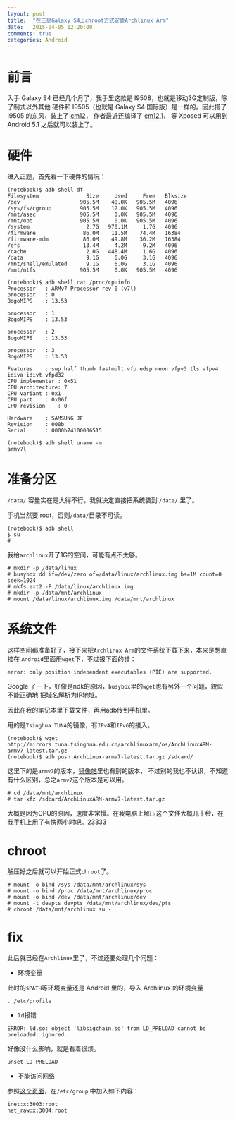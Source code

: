 ```yaml
---
layout: post
title:  "在三星Galaxy S4上chroot方式安装Archlinux Arm"
date:   2015-04-05 12:20:00
comments: true
categories: Android
---
```


# 前言
入手 Galaxy S4 已经几个月了，我手里这款是 I9508，也就是移动3G定制版，除了制式以外其他
硬件和 I9505（也就是 Galaxy S4 国际版）是一样的。因此搭了 I9505 的东风，装上了
[cm12](http://forum.xda-developers.com/galaxy-s4/i9505-orig-develop/rom-cyanogenmod-12-t2943934)，
作者最近还编译了
[cm12.1](http://forum.xda-developers.com/galaxy-s4/i9505-orig-develop/exclusive-antaresone-alucard24-s-t3066696)，
等 Xposed 可以用到 Android 5.1 之后就可以装上了。

# 硬件
进入正题，首先看一下硬件的情况：

```
(notebook)$ adb shell df
Filesystem               Size     Used     Free   Blksize
/dev                   905.5M    48.0K   905.5M   4096
/sys/fs/cgroup         905.5M    12.0K   905.5M   4096
/mnt/asec              905.5M     0.0K   905.5M   4096
/mnt/obb               905.5M     0.0K   905.5M   4096
/system                  2.7G   970.1M     1.7G   4096
/firmware               86.0M    11.5M    74.4M   16384
/firmware-mdm           86.0M    49.8M    36.2M   16384
/efs                    13.4M     4.2M     9.2M   4096
/cache                   2.0G   448.4M     1.6G   4096
/data                    9.1G     6.0G     3.1G   4096
/mnt/shell/emulated      9.1G     6.0G     3.1G   4096
/mnt/ntfs              905.5M     0.0K   905.5M   4096
```

```
(notebook)$ adb shell cat /proc/cpuinfo
Processor	: ARMv7 Processor rev 0 (v7l)
processor	: 0
BogoMIPS	: 13.53

processor	: 1
BogoMIPS	: 13.53

processor	: 2
BogoMIPS	: 13.53

processor	: 3
BogoMIPS	: 13.53

Features	: swp half thumb fastmult vfp edsp neon vfpv3 tls vfpv4 idiva idivt vfpd32 
CPU implementer	: 0x51
CPU architecture: 7
CPU variant	: 0x1
CPU part	: 0x06f
CPU revision	: 0

Hardware	: SAMSUNG JF
Revision	: 000b
Serial		: 0000b74100006515
```

```
(notebook)$ adb shell uname -m
armv7l
```

# 准备分区

`/data/` 容量实在是大得不行，我就决定直接把系统装到 `/data/` 里了。

手机当然要 root，否则`/data/`目录不可读。

```
(notebook)$ adb shell
$ su
#
```

我给`archlinux`开了1G的空间，可能有点不太够。

```
# mkdir -p /data/linux
# busybox dd if=/dev/zero of=/data/linux/archlinux.img bs=1M count=0 seek=1024
# mkfs.ext2 -F /data/linux/archlinux.img
# mkdir -p /data/mnt/archlinux
# mount /data/linux/archlinux.img /data/mnt/archlinux
```

# 系统文件

这样空间都准备好了，接下来把`Archlinux Arm`的文件系统下载下来，本来是想直接在
`Android`里面用`wget`下，不过报下面的错：

```
error: only position independent executables (PIE) are supported.
```

Google 了一下，好像是ndk的原因，`busybox`里的`wget`也有另外一个问题，貌似不能正确地
把域名解析为IP地址。

因此在我的笔记本里下载文件，再用adb传到手机里。

用的是`Tsinghua TUNA`的镜像，有`IPv4`和`IPv6`的接入。

```
(notebook)$ wget http://mirrors.tuna.tsinghua.edu.cn/archlinuxarm/os/ArchLinuxARM-armv7-latest.tar.gz
(notebook)$ adb push ArchLinux-armv7-latest.tar.gz /sdcard/
```

这里下的是`armv7`的版本，[镜像站](http://mirrors.tuna.tsinghua.edu.cn/archlinuxarm/os/)里也有别的版本，
不过别的我也不认识，不知道有什么区别，总之`armv7`这个版本是可以用。

```
# cd /data/mnt/archlinux
# tar xfz /sdcard/ArchLinuxARM-armv7-latest.tar.gz
```

大概是因为CPU的原因，速度非常慢。在我电脑上解压这个文件大概几十秒，在我手机上用了有快两小时吧。23333

# chroot

解压好之后就可以开始正式`chroot`了。

```
# mount -o bind /sys /data/mnt/archlinux/sys
# mount -o bind /proc /data/mnt/archlinux/proc
# mount -o bind /dev /data/mnt/archlinux/dev
# mount -t devpts devpts /data/mnt/archlinux/dev/pts
# chroot /data/mnt/archlinux su -
```

# fix

此后就已经在`Archlinux`里了，不过还要处理几个问题：

* 环境变量

此时的`$PATH`等环境变量还是 Android 里的，导入 Archlinux 的环境变量
```
. /etc/profile
```

* `ld`报错

```
ERROR: ld.so: object 'libsigchain.so' from LD_PRELOAD cannot be preloaded: ignored.
```

好像没什么影响，就是看着很烦。

```
unset LD_PRELOAD
```

* 不能访问网络

参照[这个页面](http://archlinuxarm.org/forum/viewtopic.php?f=9&t=4611)，在`/etc/group`
中加入如下内容：

```
inet:x:3003:root
net_raw:x:3004:root
```
